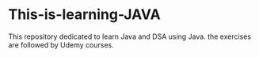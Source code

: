 # This-is-learning-JAVA
This repository dedicated to learn Java and DSA using Java. the exercises are followed by Udemy courses.
